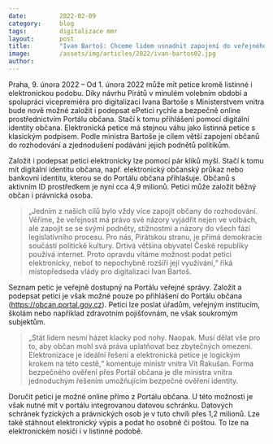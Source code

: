 ```yaml
---
date:         2022-02-09
category:     blog
tags:         digitalizace mmr
layout:       post
title:        "Ivan Bartoš: Chceme lidem usnadnit zapojení do veřejného dění. Od února mohou využívat online petice, nemusí sbírat fyzické podpisy"
image:        /assets/img/articles/2022/ivan-bartos02.jpg
author:       
---
```


 

Praha, 9. února 2022 – Od 1. února 2022 může mít petice kromě listinné i elektronickou podobu. Díky návrhu Pirátů v minulém volebním období a spolupráci vicepremiéra pro digitalizaci Ivana Bartoše s Ministerstvem vnitra bude nově možné založit i podepsat ePetici rychle a bezpečně online prostřednictvím Portálu občana. Stačí k tomu přihlášení pomocí digitální identity občana. Elektronická petice má stejnou váhu jako listinná petice s klasickým podpisem. Podle ministra Bartoše je cílem větší zapojení občanů do rozhodování a zjednodušení podávání jejich podnětů politikům.

Založit i podepsat petici elektronicky lze pomocí pár kliků myší. Stačí k tomu mít digitální identitu občana, např. elektronický občanský průkaz nebo bankovní identitu, kterou se do Portálu občana přihlašuje. Občanů s aktivním ID prostředkem je nyní cca 4,9 milionů. Petici může založit běžný občan i právnická osoba.

> „Jedním z našich cílů bylo vždy více zapojit občany do rozhodování. Věříme, že veřejnost má právo své názory vyjádřit nejen ve volbách, ale zapojit se se svými podněty, stížnostmi a názory do všech fází legislativního procesu. Pro nás, Pirátskou stranu, je přímá demokracie součástí politické kultury. Drtivá většina obyvatel České republiky používá internet. Proto opravdu vítáme možnost podat petici elektronicky, neboť to nepochybně rozšíří její využívání,“ říká místopředseda vlády pro digitalizaci Ivan Bartoš.

Seznam petic je veřejně dostupný na Portálu veřejné správy. Založit a podepsat petici je však možné pouze po přihlášení do Portálu občana (https://obcan.portal.gov.cz). Petici lze poslat úřadům, veřejným institucím, školám nebo například zdravotním pojišťovnám, ne však soukromým subjektům.

> „Stát lidem nesmí házet klacky pod nohy. Naopak. Musí dělat vše pro to, aby občan mohl svá práva uplatňovat bez zbytečných omezení. Elektronizace je ideální řešení a elektronická petice je logickým krokem na této cestě,“ komentuje ministr vnitra Vít Rakušan. Forma bezpečného ověření přes Portál občana je dle ministra vnitra jednoduchým řešením umožňujícím bezpečné ověření identity.

Doručit petici je možné online přímo z Portálu občana. U této možnosti je však nutné mít v portálu integrovanou datovou schránku. Datových schránek fyzických a právnických osob je v tuto chvíli přes 1,2 milionů. Lze také stáhnout elektronický výpis a podat ho osobně či poštou. To lze na elektronickém nosiči i v listinné podobě.
